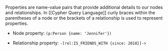 Properties are name-value pairs that provide additional details to our nodes and relationships. In [[Cypher Query Language]] curly braces within the parentheses of a node or the brackets of a relationship is used to represent properties.

-   Node property: `(p:Person {name: 'Jennifer'})`
    
-   Relationship property: `-[rel:IS_FRIENDS_WITH {since: 2018}]->`
